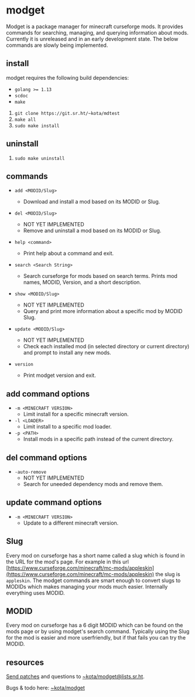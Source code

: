 # modget

Modget is a package manager for minecraft curseforge mods. It provides commands
for searching, managing, and querying information about mods. Currently it is
unreleased and in an early development state. The below commands are slowly
being implemented.

## install

modget requires the following build dependencies:

- `golang >= 1.13`
- `scdoc`
- `make`

1. `git clone https://git.sr.ht/~kota/mdtest`
2. `make all`
3. `sudo make install`

## uninstall

1. `sudo make uninstall`

## commands

- `add <MODID/Slug>`
	- Download and install a mod based on its MODID or Slug.

- `del <MODID/Slug>`
	- NOT YET IMPLEMENTED
	- Remove and uninstall a mod based on its MODID or Slug.

- `help <command>`
	- Print help about a command and exit.

- `search <Search String>`
	- Search curseforge for mods based on search terms. Prints mod names, MODID, Version, and a short description.

- `show <MODID/Slug>`
	- NOT YET IMPLEMENTED
	- Query and print more information about a specific mod by MODID Slug.

- `update <MODID/Slug>`
	- NOT YET IMPLEMENTED
	- Check each installed mod (in selected directory or current directory) and prompt to install any new mods.

- `version`
	- Print modget version and exit.

## add command options

- `-m <MINECRAFT VERSION>`
	- Limit install for a specific minecraft version.
- `-l <LOADER>`
	- Limit install to a specific mod loader.
- `-p <PATH>`
	- Install mods in a specific path instead of the current directory.

## del command options

- `-auto-remove`
	- NOT YET IMPLEMENTED
	- Search for uneeded dependency mods and remove them.

## update command options

- `-m <MINECRAFT VERSION>`
	- Update to a different minecraft version.

## Slug

Every mod on curseforge has a short name called a slug which is found in the
URL for the mod's page. For example in this url
[https://www.curseforge.com/minecraft/mc-mods/appleskin](https://www.curseforge.com/minecraft/mc-mods/appleskin)
the slug is `appleskin`. The modget commands are smart enough to convert slugs
to MODIDs which makes managing your mods much easier. Internally everything
uses MODID.

## MODID

Every mod on curseforge has a 6 digit MODID which can be found on the mods page
or by using modget's search command. Typically using the Slug for the mod is
easier and more userfriendly, but if that fails you can try the MODID.

## resources

[Send patches](https://git-send-email.io) and questions to
[~kota/modget@lists.sr.ht](https://lists.sr.ht/~kota/modget).

Bugs & todo here: [~kota/modget](https://todo.sr.ht/~kota/modget)
